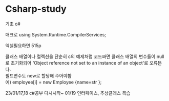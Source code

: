 # Csharp-study
기초 c#

매크로 using System.Runtime.CompilerServices;

엑셀필요하면 515p

클래스 배열이나 컬렉션을 단순히 c의 예제처럼 코드짜면 클래스 배열의 변수들이 null로 초기화되어 'Object reference not set to an instance of an object'로 오류뜬다.<br/>
필드변수도 new로 할당해 주어야함 <br/>
예)                 employee[i] = new Employee {name=str }; <br/>

23/01/17,18 
c#공부 다시시작~ 
01/19 인터페이스, 추상클래스 복습
